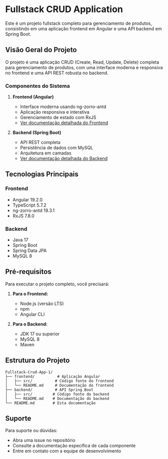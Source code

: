 # Fullstack CRUD Application

Este é um projeto fullstack completo para gerenciamento de produtos, consistindo em uma aplicação frontend em Angular e uma API backend em Spring Boot.

## Visão Geral do Projeto

O projeto é uma aplicação CRUD (Create, Read, Update, Delete) completa para gerenciamento de produtos, com uma interface moderna e responsiva no frontend e uma API REST robusta no backend.

### Componentes do Sistema

1. **Frontend (Angular)**
   - Interface moderna usando ng-zorro-antd
   - Aplicação responsiva e interativa
   - Gerenciamento de estado com RxJS
   - [Ver documentação detalhada do Frontend](https://github.com/DEVLevid/frontend-products/blob/c1c6309d7ecf68c27b9563ccc54dbf9707bdae5e/README.md)

2. **Backend (Spring Boot)**
   - API REST completa
   - Persistência de dados com MySQL
   - Arquitetura em camadas
   - [Ver documentação detalhada do Backend](https://github.com/DEVLevid/productsApi/blob/ab0d794e1fafe8cfa4270a96928311d0a52aa525/README.md)

## Tecnologias Principais

### Frontend
- Angular 19.2.0
- TypeScript 5.7.2
- ng-zorro-antd 19.3.1
- RxJS 7.8.0

### Backend
- Java 17
- Spring Boot
- Spring Data JPA
- MySQL 8

## Pré-requisitos

Para executar o projeto completo, você precisará:

1. **Para o Frontend:**
   - Node.js (versão LTS)
   - npm
   - Angular CLI

2. **Para o Backend:**
   - JDK 17 ou superior
   - MySQL 8
   - Maven

## Estrutura do Projeto

```
Fullstack-Crud-App-1/
├── frontend/          # Aplicação Angular
│   ├── src/          # Código fonte do frontend
│   └── README.md     # Documentação do frontend
├── backend/          # API Spring Boot
│   ├── src/         # Código fonte do backend
│   └── README.md    # Documentação do backend
└── README.md        # Esta documentação
```
## Suporte

Para suporte ou dúvidas:
- Abra uma issue no repositório
- Consulte a documentação específica de cada componente
- Entre em contato com a equipe de desenvolvimento
